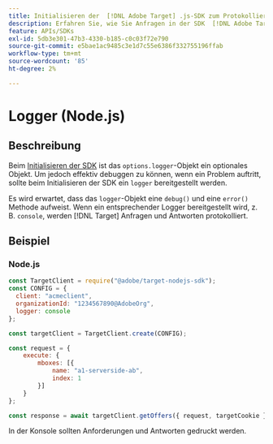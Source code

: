 ```yaml
---
title: Initialisieren der  [!DNL Adobe Target] .js-SDK zum Protokollieren von Anforderungen
description: Erfahren Sie, wie Sie Anfragen in der SDK  [!DNL Adobe Target] Node.js“ protokollieren.
feature: APIs/SDKs
exl-id: 5db3e301-47b3-4330-b185-c0c03f72e790
source-git-commit: e5bae1ac9485c3e1d7c55e6386f332755196ffab
workflow-type: tm+mt
source-wordcount: '85'
ht-degree: 2%

---
```


# Logger (Node.js)

## Beschreibung

Beim [Initialisieren der SDK](initialize-sdk.md) ist das `options.logger`-Objekt ein optionales Objekt. Um jedoch effektiv debuggen zu können, wenn ein Problem auftritt, sollte beim Initialisieren der SDK ein `logger` bereitgestellt werden.

Es wird erwartet, dass das `logger`-Objekt eine `debug()` und eine `error()` Methode aufweist. Wenn ein entsprechender Logger bereitgestellt wird, z. B. `console`, werden [!DNL Target] Anfragen und Antworten protokolliert.

## Beispiel

### Node.js

```js {line-numbers="true"}
const TargetClient = require("@adobe/target-nodejs-sdk");
const CONFIG = {
  client: "acmeclient",
  organizationId: "1234567890@AdobeOrg",
  logger: console
};

const targetClient = TargetClient.create(CONFIG);

const request = {
    execute: {
        mboxes: [{
            name: "a1-serverside-ab",
            index: 1
        }]
    }
};

const response = await targetClient.getOffers({ request, targetCookie });
```

In der Konsole sollten Anforderungen und Antworten gedruckt werden.
